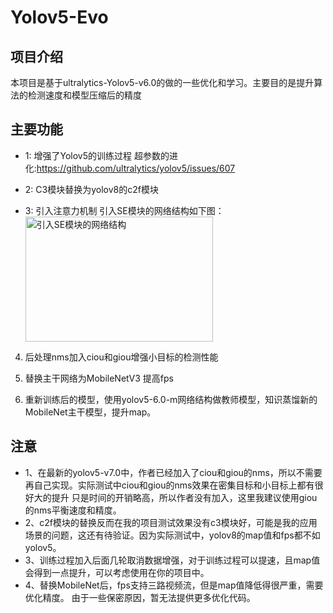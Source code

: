 # Yolov5-Evo

## 项目介绍
本项目是基于ultralytics-Yolov5-v6.0的做的一些优化和学习。主要目的是提升算法的检测速度和模型压缩后的精度

## 主要功能
- 1: 增强了Yolov5的训练过程
超参数的进化:https://github.com/ultralytics/yolov5/issues/607

- 2: C3模块替换为yolov8的c2f模块

- 3: 引入注意力机制
    引入SE模块的网络结构如下图：
    <img src="kend_work/img/img.png" alt="引入SE模块的网络结构" width="300" height="200">


4. 后处理nms加入ciou和giou增强小目标的检测性能


5. 替换主干网络为MobileNetV3 提高fps

6. 重新训练后的模型，使用yolov5-6.0-m网络结构做教师模型，知识蒸馏新的MobileNet主干模型，提升map。

## 注意
- 1、在最新的yolov5-v7.0中，作者已经加入了ciou和giou的nms，所以不需要再自己实现。实际测试中ciou和giou的nms效果在密集目标和小目标上都有很好大的提升
只是时间的开销略高，所以作者没有加入，这里我建议使用giou的nms平衡速度和精度。
- 2、c2f模块的替换反而在我的项目测试效果没有c3模块好，可能是我的应用场景的问题，这还有待验证。因为实际测试中，yolov8的map值和fps都不如yolov5。
- 3、训练过程加入后面几轮取消数据增强，对于训练过程可以提速，且map值会得到一点提升，可以考虑使用在你的项目中。
- 4、替换MobileNet后，fps支持三路视频流，但是map值降低得很严重，需要优化精度。
由于一些保密原因，暂无法提供更多优化代码。

